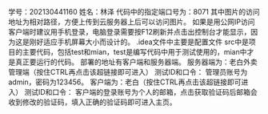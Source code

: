 学号：202130441160
姓名：林泽
代码中的指定端口号为：8071
其中图片的访问地址为相对路径，方便上传到云服务器上后可以访问图片。
如果是用公网IP访问客户端时建议用手机登录，电脑登录需要按F12刷新并点击出控制台才能显示，因为这是刚好适应手机屏幕大小而设计的。
.idea文件中主要是配置文件
src中是项目的主要代码，包括test和mian，test是编写代码中用于测试使用的，mian中才是真正要运行的代码。
部署的地址有客户端和服务器端。
服务器端为：老白外卖管理端（按住CTRL再点击该超链接即可进入）
测试ID和口令：
管理员账号为admin，密码为123456。
客户端为：老白（按住CTRL再点击该超链接即可进入）
测试ID和口令：
客户端的登录账号为个人的邮箱，点击获取验证码后邮箱会收到修改的验证码，填入正确的验证码即可进入主页。

